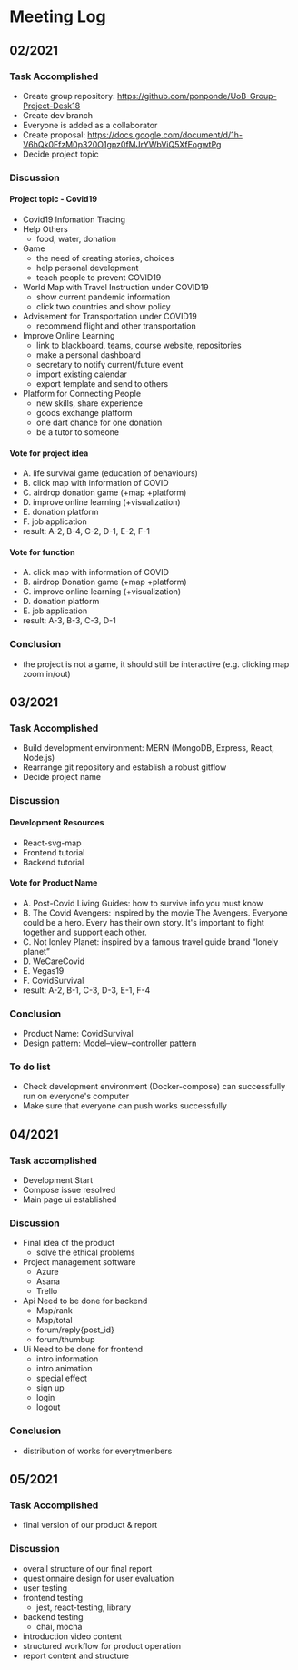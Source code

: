 # Meeting Log
## 02/2021
### Task Accomplished
- Create group repository: https://github.com/ponponde/UoB-Group-Project-Desk18
- Create dev branch 
- Everyone is added as a collaborator
- Create proposal: https://docs.google.com/document/d/1h-V6hQk0FfzM0p320O1gpz0fMJrYWbViQ5XfEogwtPg
- Decide project topic
### Discussion
#### Project topic - Covid19
- Covid19 Infomation Tracing 
- Help Others
    - food, water, donation
- Game
    - the need of creating stories, choices
    - help personal development
    - teach people to prevent COVID19
- World Map with Travel Instruction under COVID19
    - show current pandemic information
    - click two countries and show policy
- Advisement for Transportation under COVID19
    - recommend flight and other transportation
- Improve Online Learning
    - link to blackboard, teams, course website, repositories
    - make a personal dashboard
    - secretary to notify current/future event
    - import existing calendar
    - export template and send to others
- Platform for Connecting People
    - new skills, share experience
    - goods exchange platform
    - one dart chance for one donation
    - be a tutor to someone
#### Vote for project idea
- A. life survival game (education of behaviours)
- B. click map with information of COVID
- C. airdrop donation game (+map +platform)
- D. improve online learning (+visualization)
- E. donation platform
- F. job application
- result: A-2, B-4, C-2, D-1, E-2, F-1 
#### Vote for function
-  A. click map with information of COVID
-  B. airdrop Donation game (+map +platform)
-  C. improve online learning (+visualization)
-  D. donation platform
-  E. job application
-  result: A-3, B-3, C-3, D-1
### Conclusion
-  the project is not a game, it should still be interactive (e.g. clicking map zoom in/out)

## 03/2021
### Task Accomplished
- Build development environment: MERN (MongoDB, Express, React, Node.js)
- Rearrange git repository and establish a robust gitflow
- Decide project name

### Discussion
#### Development Resources
- React-svg-map
- Frontend tutorial
- Backend tutorial
#### Vote for Product Name
- A. Post-Covid Living Guides: how to survive info you must know
- B. The Covid Avengers: inspired by the movie The Avengers. Everyone could be a hero. Every has their own story. It's important to fight together and support each other.
- C. Not lonley Planet: inspired by a famous travel guide brand “lonely planet”
- D. WeCareCovid
- E. Vegas19
- F. CovidSurvival
- result: A-2, B-1, C-3, D-3, E-1, F-4

### Conclusion
- Product Name: CovidSurvival
- Design pattern: Model–view–controller pattern
### To do list
- Check development environment (Docker-compose) can successfully run on everyone's computer 
- Make sure that everyone can push works successfully

## 04/2021
### Task accomplished
- Development Start
- Compose issue resolved
- Main page ui established
### Discussion
- Final idea of the product
    - solve the ethical problems
- Project management software
    - Azure
    - Asana
    - Trello
- Api Need to be done for backend
    - Map/rank
    - Map/total
    - forum/reply{post_id}
    - forum/thumbup
- Ui Need to be done for frontend
    - intro information
    - intro animation
    - special effect
    - sign up
    - login
    - logout
### Conclusion
- distribution of works for everytmenbers

## 05/2021
### Task Accomplished
- final version of our product & report
### Discussion
- overall structure of our final report
- questionnaire design for user evaluation
- user testing
- frontend testing
    - jest, react-testing, library
- backend testing
    - chai, mocha
- introduction video content
- structured workflow for product operation
- report content and structure
